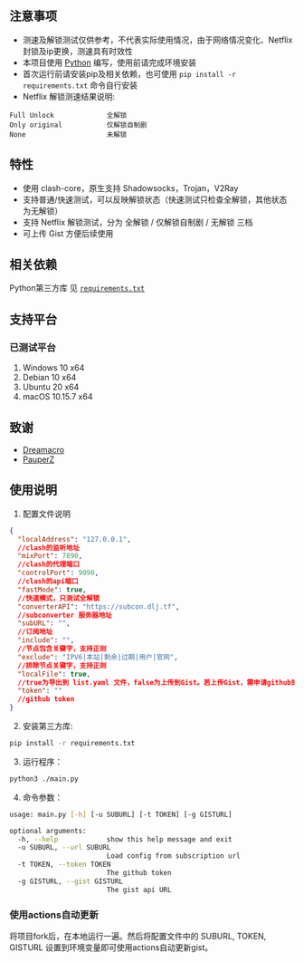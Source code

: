 ## 注意事项

- 测速及解锁测试仅供参考，不代表实际使用情况，由于网络情况变化、Netflix封锁及ip更换，测速具有时效性
- 本项目使用 [Python](https://www.python.org/) 编写，使用前请完成环境安装
- 首次运行前请安装pip及相关依赖，也可使用 `pip install -r requirements.txt` 命令自行安装
- Netflix 解锁测速结果说明:

~~~~text
Full Unlock             全解锁
Only original           仅解锁自制剧
None                    未解锁
~~~~

## 特性

- 使用 clash-core，原生支持 Shadowsocks，Trojan，V2Ray
- 支持普通/快速测试，可以反映解锁状态（快速测试只检查全解锁，其他状态为无解锁）
- 支持 Netflix 解锁测试，分为 全解锁 / 仅解锁自制剧 / 无解锁 三档
- 可上传 Gist 方便后续使用

## 相关依赖

Python第三方库 见 [`requirements.txt`](https://github.com/thank243/StairUnlocker/blob/master/requirements.txt)

## 支持平台

### 已测试平台

1. Windows 10 x64
2. Debian 10 x64
3. Ubuntu 20 x64
4. macOS 10.15.7 x64

## 致谢

- [Dreamacro](https://github.com/Dreamacro/clash)
- [PauperZ](https://github.com/PauperZ/SSRSpeedN)

## 使用说明

1. 配置文件说明

~~~~json
{
  "localAddress": "127.0.0.1",
  //clash的监听地址
  "mixPort": 7890,
  //clash的代理端口
  "controlPort": 9090,
  //clash的api端口
  "fastMode": true,
  //快速模式，只测试全解锁
  "converterAPI": "https://subcon.dlj.tf",
  //subconverter 服务器地址
  "subURL": "",
  //订阅地址
  "include": "",
  //节点包含关键字，支持正则
  "exclude": "IPV6|本站|剩余|过期|用户|官网",
  //排除节点关键字，支持正则
  "localFile": true,
  //true为导出到 list.yaml 文件，false为上传到Gist。若上传Gist，需申请github的token
  "token": ""
  //github token
}
~~~~

2. 安装第三方库:

~~~~bash
pip install -r requirements.txt
~~~~

3. 运行程序：

~~~~bash
python3 ./main.py
~~~~

4. 命令参数：

~~~~bash
usage: main.py [-h] [-u SUBURL] [-t TOKEN] [-g GISTURL]

optional arguments:
  -h, --help            show this help message and exit
  -u SUBURL, --url SUBURL
                        Load config from subscription url
  -t TOKEN, --token TOKEN
                        The github token
  -g GISTURL, --gist GISTURL
                        The gist api URL

~~~~

### 使用actions自动更新

将项目fork后，在本地运行一遍。然后将配置文件中的 SUBURL, TOKEN, GISTURL 设置到环境变量即可使用actions自动更新gist。
